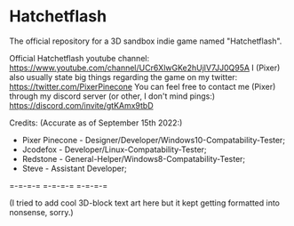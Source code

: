 # Hatchetflash
The official repository for a 3D sandbox indie game named "Hatchetflash".

Official Hatchetflash youtube channel: https://www.youtube.com/channel/UCr6XlwGKe2hUjlV7JJ0Q95A
I (Pixer) also usually state big things regarding the game on my twitter: https://twitter.com/PixerPinecone
You can feel free to contact me (Pixer) through my discord server (or other, I don't mind pings:) https://discord.com/invite/gtKAmx9tbD

Credits: (Accurate as of September 15th 2022:)
* Pixer Pinecone - Designer/Developer/Windows10-Compatability-Tester;
* Jcodefox - Developer/Linux-Compatability-Tester;
* Redstone - General-Helper/Windows8-Compatability-Tester;
* Steve - Assistant Developer;

=-=-=-=   =-=-=-=   =-=-=-=

(I tried to add cool 3D-block text art here but it kept getting formatted into nonsense, sorry.)
